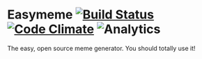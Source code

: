 Easymeme [![Build Status](https://travis-ci.org/zachlatta/easymeme.png?branch=master)](https://travis-ci.org/zachlatta/easymeme) [![Code Climate](https://codeclimate.com/github/zachlatta/easymeme.png)](https://codeclimate.com/github/zachlatta/easymeme) ![Analytics](https://ga-beacon.appspot.com/UA-34529482-6/easymeme/readme?pixel)
========

The easy, open source meme generator. You should totally use it!

